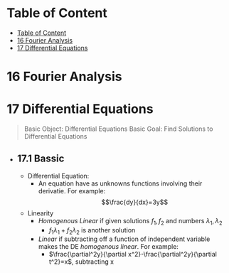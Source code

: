 
# Table of Content
- [Table of Content](#table-of-content)
- [16 Fourier Analysis](#16-fourier-analysis)
- [17 Differential Equations](#17-differential-equations)


# 16 Fourier Analysis


# 17 Differential Equations
  > Basic Object: Differential Equations
  > Basic Goal: Find Solutions to Differential Equations

  - ## 17.1 Bassic
    - Differential Equation:
      - An equation have as unknowns functions involving their derivatie. For example:
      $$\frac{dy}{dx}=3y$$
    - Linearity
      - *Homogenous Linear* if given solutions $f_1, f_2$ and numbers $\lambda_1, \lambda_2$
        - $f_1\lambda_1 + f_2\lambda_2$ is another solution
      - *Linear* if subtracting off a function of independent variable makes the DE *homogenous linear*. For example:
        - $\frac{\partial^2y}{\partial x^2}-\frac{\partial^2y}{\partial t^2}=x$, subtracting x